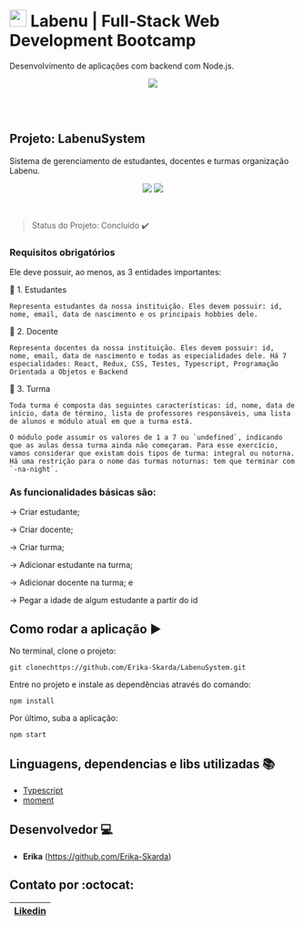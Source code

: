 #  <img  width='30' src='https://uploads-ssl.webflow.com/5e790d30d198385b09366d8f/5efbb5055f2478ba2bc322d0_icone_gif.gif'> Labenu | Full-Stack Web Development Bootcamp
Desenvolvimento de aplicações com backend com Node.js.

<p align="center">
  <img src="https://i.imgur.com/xUhQLtc.png"/>
</p>

<br><br>

## Projeto: LabenuSystem
Sistema de gerenciamento de estudantes, docentes e turmas organização Labenu.

<p align="center">

  <img src="https://img.shields.io/static/v1?label=javascript&message=language&color=green&style=for-the-badge&logo=JAVASCRIPT"/>
  <img src="https://img.shields.io/static/v1?label=typescript&message=language&color=blue&style=for-the-badge&logo=TYPESCRIPT"/>

</p>

</br>

> Status do Projeto: Concluído :heavy_check_mark: 

### Requisitos obrigatórios
Ele deve possuir, ao menos, as 3 entidades importantes:

:file_folder: 1. Estudantes 

    Representa estudantes da nossa instituição. Eles devem possuir: id, nome, email, data de nascimento e os principais hobbies dele. 

:file_folder: 2. Docente

    Representa docentes da nossa instituição. Eles devem possuir: id, nome, email, data de nascimento e todas as especialidades dele. Há 7 especialidades: React, Redux, CSS, Testes, Typescript, Programação Orientada a Objetos e Backend

:file_folder: 3. Turma

    Toda turma é composta das seguintes características: id, nome, data de início, data de término, lista de professores responsáveis, uma lista de alunos e módulo atual em que a turma está.

    O módulo pode assumir os valores de 1 a 7 ou `undefined`, indicando que as aulas dessa turma ainda não começaram. Para esse exercício, vamos considerar que existam dois tipos de turma: integral ou noturna. Há uma restrição para o nome das turmas noturnas: tem que terminar com `-na-night`.

### As funcionalidades básicas são:

→ Criar estudante;

→ Criar docente;

→ Criar turma;

→ Adicionar estudante na turma;

→ Adicionar docente na turma; e

→ Pegar a idade de algum estudante a partir do id

## Como rodar a aplicação :arrow_forward:

No terminal, clone o projeto: 

```
git clonechttps://github.com/Erika-Skarda/LabenuSystem.git
```
Entre no projeto e instale as dependências através do comando:
```
npm install
```
Por último, suba a aplicação: 
```
npm start
```


## Linguagens, dependencias e libs utilizadas :books:

- [Typescript](https://www.typescriptlang.org/)
- [moment](https://momentjs.com/docs/)


## Desenvolvedor :computer:

- <b>Erika</b> (https://github.com/Erika-Skarda)

## Contato por :octocat:

| [Likedin](https://www.linkedin.com/in/erika-skarda) | 
| :---: |
